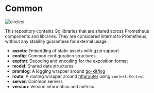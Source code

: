 # Common
![circleci](https://circleci.com/gh/prometheus/common/tree/main.svg?style=shield)

This repository contains Go libraries that are shared across Prometheus
components and libraries. They are considered internal to Prometheus, without
any stability guarantees for external usage.

* **assets**: Embedding of static assets with gzip support
* **config**: Common configuration structures
* **expfmt**: Decoding and encoding for the exposition format
* **model**: Shared data structures
* **promlog**: A logging wrapper around [go-kit/log](https://github.com/go-kit/kit/tree/master/log)
* **route**: A routing wrapper around [httprouter](https://github.com/julienschmidt/httprouter) using `context.Context`
* **server**: Common servers
* **version**: Version information and metrics
